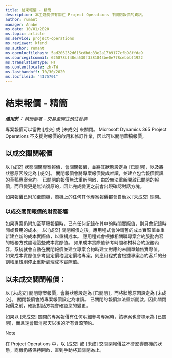 ```yaml
---
title: 結束報價 - 精簡
description: 本主題提供有關在 Project Operations 中關閉報價的資訊。
author: rumant
manager: Annbe
ms.date: 10/01/2020
ms.topic: article
ms.service: project-operations
ms.reviewer: kfend
ms.author: rumant
ms.openlocfilehash: 5ad206232d616cdbdc83e2a17b9177cfb98ffda9
ms.sourcegitcommit: 625878bf48ea530f3381843be0e778cebbbf1922
ms.translationtype: HT
ms.contentlocale: zh-TW
ms.lasthandoff: 10/30/2020
ms.locfileid: "4175701"
---
```

# <a name="close-a-quote---lite"></a>結束報價 - 精簡

_**適用於：** 精簡部署 - 交易至開立預估發票_

專案報價可以當做 [成交] 或 [未成交] 來關閉。 Microsoft Dynamics 365 Project Operations 不支援對報價的啟用和修訂作業，因此可以關閉草稿報價。

## <a name="close-a-quote-as-won"></a>以成交關閉報價

以 [成交] 狀態關閉專案報價，會關閉報價，並將其狀態設定為 [已關閉]，以及將狀態原因設定為 [成交]。 關閉報價會將專案報價變成唯讀，並建立包含報價資訊的草稿專案合約。 已關閉的報價無法重新開啟，由於無法重新開啟已關閉的報價，而且變更是無法復原的，因此完成變更之前會出現確認對話方塊。

如果報價已附加至商機，商機上的任何其他專案報價都會自動以 [未成交] 關閉。

### <a name="financial-impact-of-closing-a-quote-as-won"></a>以成交關閉報價的財務影響

如果專案仍附加至草稿報價時，已有任何記錄在其中的時間實際值，則只會記錄時間或費用的成本。 以 [成交] 關閉報價之後，應用程式會沖銷舊的成本實際值並重新建立新的成本實際值，以重構成本。 應用程式會根據相關聯專案合約服務內容的帳務方式處理這些成本實際值。 如果成本實際值參考時間和材料合約服務內容，系統就會自動在關閉報價並建立專案合約時建立對應的未開單銷售實際值。 如果成本實際值參考固定價格固定價格專案，則應用程式會根據專案合約客戶的分割帳單規則停止重新處理成本實際值。

## <a name="closing-a-quote-as-lost"></a>以未成交關閉報價：

以 [未成交] 關閉專案報價，會將狀態設定為 [已關閉]，而將狀態原因設定為 [未成交]。 關閉報價會將專案報價設定為唯讀。 已關閉的報價無法重新開啟，因此關閉報價之前，確認對話方塊會確認您的變更。

如果以 [未成交] 關閉的專案報價有任何明細參考專案時，該專案也會標示為 [已關閉]，而且還會取消那天以後的所有資源預約。

> [!NOTE]
> 在 Project Operations 中，以 [成交] 或 [未成] 交關閉報價並不會影響商機的狀態，商機仍將保持開啟，直到手動將其關閉為止。
